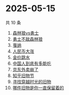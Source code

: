 # 2025-05-15

共 10 条

<!-- BEGIN -->
<!-- 最后更新时间 Thu May 15 2025 01:10:25 GMT+0800 (China Standard Time) -->

1. [森林狼vs勇士](https://www.zhihu.com/search?q=森林狼vs勇士)
1. [勇士不敌森林狼](https://www.zhihu.com/search?q=勇士不敌森林狼)
1. [戛纳](https://www.zhihu.com/search?q=戛纳)
1. [人民币大涨](https://www.zhihu.com/search?q=人民币大涨)
1. [金价跳水](https://www.zhihu.com/search?q=金价跳水)
1. [中国人到底有多能吃](https://www.zhihu.com/search?q=中国人到底有多能吃)
1. [京东外卖崩了](https://www.zhihu.com/search?q=京东外卖崩了)
1. [知乎旧物节](https://www.zhihu.com/search?q=知乎旧物节)
1. [寻找穿越时光的旧物](https://www.zhihu.com/search?q=寻找穿越时光的旧物)
1. [哪件旧物是你一直保留着的](https://www.zhihu.com/search?q=哪件旧物是你一直保留着的)

<!-- END -->
